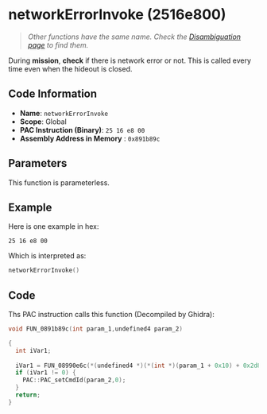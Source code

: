 # networkErrorInvoke (2516e800)

> *Other functions have the same name. Check the [Disambiguation page](./networkErrorInvoke.md) to find them.*

During **mission**, **check** if there is network error or not. This is called every time even when the hideout is closed.

## Code Information

- **Name**: `networkErrorInvoke`
- **Scope**: Global
- **PAC Instruction (Binary)**: `25 16 e8 00`
- **Assembly Address in Memory** : `0x891b89c`

## Parameters

This function is parameterless.


## Example

Here is one example in hex:

```25 16 e8 00```

Which is interpreted as:

```c
networkErrorInvoke()
```

## Code

Ths PAC instruction calls this function (Decompiled by Ghidra):

```c
void FUN_0891b89c(int param_1,undefined4 param_2)

{
  int iVar1;
  
  iVar1 = FUN_08990e6c(*(undefined4 *)(*(int *)(param_1 + 0x10) + 0x2d8));
  if (iVar1 != 0) {
    PAC::PAC_setCmdId(param_2,0);
  }
  return;
}
```

